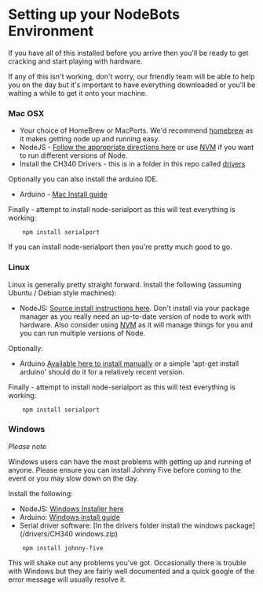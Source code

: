 # Setting up your NodeBots Environment

If you have all of this installed before you arrive then you'll be ready to get
cracking and start playing with hardware.

If any of this isn't working, don't worry, our friendly team will be able to help
you on the day but it's important to have everything downloaded or you'll be
waiting a while to get it onto your machine.

### Mac OSX

* Your choice of HomeBrew or MacPorts. We'd recommend
[homebrew](http://brew.sh/) as it makes getting node up and running easy.
* NodeJS - [Follow the appropriate directions here](http://nodejs.org) or use
[NVM](https://github.com/creationix/nvm) if you want to run different versions of Node.
* Install the CH340 Drivers - this is in a folder in this repo called [drivers](/drivers/ch341ser_mac.zip)

Optionally you can also install the arduino IDE.

* Arduino - [Mac Install guide](http://arduino.cc/en/Guide/MacOSX)

Finally - attempt to install node-serialport as this will test everything is working:

```
	npm install serialport
```

If you can install node-serialport then you're pretty much good to go.

### Linux

Linux is generally pretty straight forward. Install the following (assuming Ubuntu / Debian style machines):

* NodeJS: [Source install instructions here](http://howtonode.org/how-to-install-nodejs).
Don't install via your package manager as you really need an up-to-date version
of node to work with hardware. Also consider using [NVM](https://github.com/creationix/nvm)
as it will manage things for you and you can run multiple versions of Node.

Optionally:

* Arduino [Available here to install manually](http://playground.arduino.cc/Learning/Linux) or a simple 'apt-get install arduino' should do it for a relatively recent version.

Finally - attempt to install node-serialport as this will test everything is working:

```
	npm install serialport
```

### Windows

_Please note_

Windows users can have the most problems with getting up and running of anyone.
Please ensure you can install Johnny Five before coming to the event or you may
slow down on the day.


Install the following:

* NodeJS: [Windows Installer here](http://nodejs.org/download/)
* Arduino: [Windows install guide](https://www.arduino.cc/en/guide/windows)
* Serial driver software: [In the drivers folder install the windows package](/drivers/CH340 windows.zip)

```
    npm install johnny-five
```

This will shake out any problems you've got. Occasionally there is trouble with
Windows but they are fairly well documented and a quick google of the error
message will usually resolve it.

